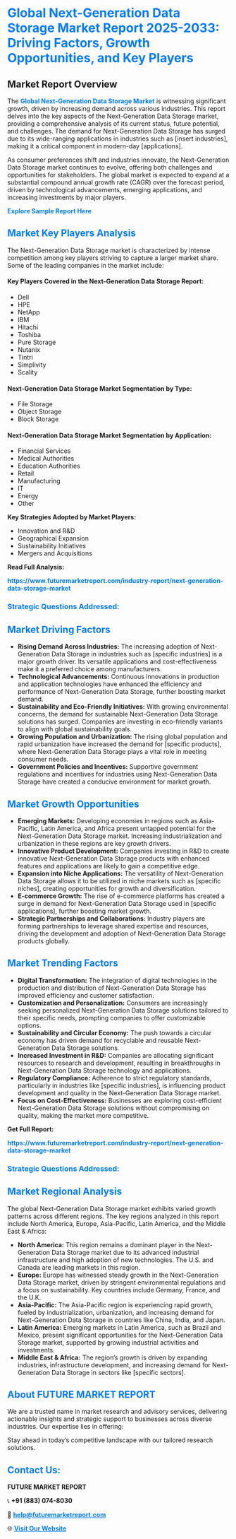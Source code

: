 <h1 style="color: #007BFF;">Global Next-Generation Data Storage Market Report 2025-2033: Driving Factors, Growth Opportunities, and Key Players</h1>

<section id="overview">
<h2>Market Report Overview</h2>
<p>The <a href="https://www.futuremarketreport.com/industry-report/next-generation-data-storage-market" style="color: #007BFF; text-decoration: none;"><strong>Global Next-Generation Data Storage Market</strong></a> is witnessing significant growth, driven by increasing demand across various industries. This report delves into the key aspects of the Next-Generation Data Storage market, providing a comprehensive analysis of its current status, future potential, and challenges. The demand for Next-Generation Data Storage has surged due to its wide-ranging applications in industries such as [insert industries], making it a critical component in modern-day [applications].</p>
<p>As consumer preferences shift and industries innovate, the Next-Generation Data Storage market continues to evolve, offering both challenges and opportunities for stakeholders. The global market is expected to expand at a substantial compound annual growth rate (CAGR) over the forecast period, driven by technological advancements, emerging applications, and increasing investments by major players.</p>
</section>

<section id="overview">
<p><a href="https://www.futuremarketreport.com/request-sample/reportId=102993" style="color: #007BFF; text-decoration: none;"><strong>Explore Sample Report Here</strong></a></p>
</section>

<section id="key-players">
<h2 style="color: #007BFF;">Market Key Players Analysis</h2>
<p>The Next-Generation Data Storage market is characterized by intense competition among key players striving to capture a larger market share. Some of the leading companies in the market include:</p>
<h4>Key Players Covered in the Next-Generation Data Storage Report:</h4>
<ul><li>Dell</li><li>HPE</li><li>NetApp</li><li>IBM</li><li>Hitachi</li><li>Toshiba</li><li>Pure Storage</li><li>Nutanix</li><li>Tintri</li><li>Simplivity</li><li>Scality</li></ul>
<h4>Next-Generation Data Storage Market Segmentation by Type:</h4>
<ul><li>File Storage</li><li>Object Storage</li><li>Block Storage</li></ul>

<h4>Next-Generation Data Storage Market Segmentation by Application:</h4>
<ul><li>Financial Services</li><li>Medical Authorities</li><li>Education Authorities</li><li>Retail</li><li>Manufacturing</li><li>IT</li><li>Energy</li><li>Other</li></ul>
<p><strong>Key Strategies Adopted by Market Players:</strong></p>
<ul>
<li>Innovation and R&D</li>
<li>Geographical Expansion</li>
<li>Sustainability Initiatives</li>
<li>Mergers and Acquisitions</li>
</ul>
</section>

<section>
<p><strong>Read Full Analysis: </strong></p><a href="https://www.futuremarketreport.com/industry-report/next-generation-data-storage-market" style="color: #007BFF; text-decoration: none;"><strong>https://www.futuremarketreport.com/industry-report/next-generation-data-storage-market</strong></a>
<h3 style="color: #007BFF;">Strategic Questions Addressed:</h3>
</section>

<section id="driving-factors">
<h2 style="color: #007BFF;">Market Driving Factors</h2>
<ul>
<li><strong>Rising Demand Across Industries:</strong> The increasing adoption of Next-Generation Data Storage in industries such as [specific industries] is a major growth driver. Its versatile applications and cost-effectiveness make it a preferred choice among manufacturers.</li>
<li><strong>Technological Advancements:</strong> Continuous innovations in production and application technologies have enhanced the efficiency and performance of Next-Generation Data Storage, further boosting market demand.</li>
<li><strong>Sustainability and Eco-Friendly Initiatives:</strong> With growing environmental concerns, the demand for sustainable Next-Generation Data Storage solutions has surged. Companies are investing in eco-friendly variants to align with global sustainability goals.</li>
<li><strong>Growing Population and Urbanization:</strong> The rising global population and rapid urbanization have increased the demand for [specific products], where Next-Generation Data Storage plays a vital role in meeting consumer needs.</li>
<li><strong>Government Policies and Incentives:</strong> Supportive government regulations and incentives for industries using Next-Generation Data Storage have created a conducive environment for market growth.</li>
</ul>
</section>

<section id="growth-opportunities">
<h2 style="color: #007BFF;">Market Growth Opportunities</h2>
<ul>
<li><strong>Emerging Markets:</strong> Developing economies in regions such as Asia-Pacific, Latin America, and Africa present untapped potential for the Next-Generation Data Storage market. Increasing industrialization and urbanization in these regions are key growth drivers.</li>
<li><strong>Innovative Product Development:</strong> Companies investing in R&D to create innovative Next-Generation Data Storage products with enhanced features and applications are likely to gain a competitive edge.</li>
<li><strong>Expansion into Niche Applications:</strong> The versatility of Next-Generation Data Storage allows it to be utilized in niche markets such as [specific niches], creating opportunities for growth and diversification.</li>
<li><strong>E-commerce Growth:</strong> The rise of e-commerce platforms has created a surge in demand for Next-Generation Data Storage used in [specific applications], further boosting market growth.</li>
<li><strong>Strategic Partnerships and Collaborations:</strong> Industry players are forming partnerships to leverage shared expertise and resources, driving the development and adoption of Next-Generation Data Storage products globally.</li>
</ul>
</section>

<section id="trending-factors">
<h2 style="color: #007BFF;">Market Trending Factors</h2>
<ul>
<li><strong>Digital Transformation:</strong> The integration of digital technologies in the production and distribution of Next-Generation Data Storage has improved efficiency and customer satisfaction.</li>
<li><strong>Customization and Personalization:</strong> Consumers are increasingly seeking personalized Next-Generation Data Storage solutions tailored to their specific needs, prompting companies to offer customizable options.</li>
<li><strong>Sustainability and Circular Economy:</strong> The push towards a circular economy has driven demand for recyclable and reusable Next-Generation Data Storage solutions.</li>
<li><strong>Increased Investment in R&D:</strong> Companies are allocating significant resources to research and development, resulting in breakthroughs in Next-Generation Data Storage technology and applications.</li>
<li><strong>Regulatory Compliance:</strong> Adherence to strict regulatory standards, particularly in industries like [specific industries], is influencing product development and quality in the Next-Generation Data Storage market.</li>
<li><strong>Focus on Cost-Effectiveness:</strong> Businesses are exploring cost-efficient Next-Generation Data Storage solutions without compromising on quality, making the market more competitive.</li>
</ul>
</section>

<section>
<p><strong>Get Full Report: </strong></p><a href="https://www.futuremarketreport.com/industry-report/next-generation-data-storage-market" style="color: #007BFF; text-decoration: none;"><strong>https://www.futuremarketreport.com/industry-report/next-generation-data-storage-market</strong></a>
<h3 style="color: #007BFF;">Strategic Questions Addressed:</h3>
</section>


<section id="regional-analysis">
<h2 style="color: #007BFF;">Market Regional Analysis</h2>
<p>The global Next-Generation Data Storage market exhibits varied growth patterns across different regions. The key regions analyzed in this report include North America, Europe, Asia-Pacific, Latin America, and the Middle East & Africa:</p>
<ul>
<li><strong>North America:</strong> This region remains a dominant player in the Next-Generation Data Storage market due to its advanced industrial infrastructure and high adoption of new technologies. The U.S. and Canada are leading markets in this region.</li>
<li><strong>Europe:</strong> Europe has witnessed steady growth in the Next-Generation Data Storage market, driven by stringent environmental regulations and a focus on sustainability. Key countries include Germany, France, and the U.K.</li>
<li><strong>Asia-Pacific:</strong> The Asia-Pacific region is experiencing rapid growth, fueled by industrialization, urbanization, and increasing demand for Next-Generation Data Storage in countries like China, India, and Japan.</li>
<li><strong>Latin America:</strong> Emerging markets in Latin America, such as Brazil and Mexico, present significant opportunities for the Next-Generation Data Storage market, supported by growing industrial activities and investments.</li>
<li><strong>Middle East & Africa:</strong> The region’s growth is driven by expanding industries, infrastructure development, and increasing demand for Next-Generation Data Storage in sectors like [specific sectors].</li>
</ul>
</section>

<footer>
<h2 style="color: #007BFF;">About FUTURE MARKET REPORT</h2>
<p>We are a trusted name in market research and advisory services, delivering actionable insights and strategic support to businesses across diverse industries. Our expertise lies in offering:</p>

<p>Stay ahead in today’s competitive landscape with our tailored research solutions.</p>

<h2 style="color: #007BFF;">Contact Us:</h2>
<p><strong>FUTURE MARKET REPORT</strong></p>
<p>📞 <strong>+91 (883) 074-8030</strong></p>
<p>📧 <strong><a href="mailto:help@futuremarketreport.com" style="color: #007BFF;">help@futuremarketreport.com</a></strong></p>
<p>🌐 <strong><a href="https://www.futuremarketreport.com/" style="color: #007BFF;">Visit Our Website</a></strong></p>
</footer>
